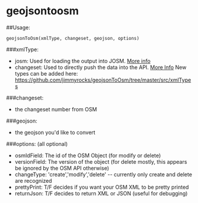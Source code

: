 # geojsontoosm

##Usage:
```
geojsonToOsm(xmlType, changeset, geojson, options)
```

###xmlType:
* josm: Used for loading the output into JOSM. [More info](https://wiki.openstreetmap.org/wiki/JOSM_file_format)
* changeset: Used to directly push the data into the API. [More Info](https://wiki.openstreetmap.org/wiki/OsmChange)
New types can be added here: https://github.com/jimmyrocks/geojsonToOsm/tree/master/src/xmlTypes
  
###changeset:
  * the changeset number from OSM
  
###geojson:
  * the geojson you'd like to convert
  
###options: (all optional)
  * osmIdField: The id of the OSM Object (for modify or delete)
  * versionField: The version of the object (for delete mostly, this appears be ignored by the OSM API otherwise)
  * changeType: 'create','modify','delete' -- currently only create and delete are recognized
  * prettyPrint: T/F decides if you want your OSM XML to be pretty printed
  * returnJson: T/F decides to return XML or JSON (useful for debugging)
